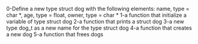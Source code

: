 0-Define a new type struct dog with the following elements: name, type = char *, age, type = float, owner, type = char *
1-a function that initialize a variable of type struct dog
2-a function that prints a struct dog
3-a new type dog_t as a new name for the type struct dog
4-a function that creates a new dog
5-a function that frees dogs
